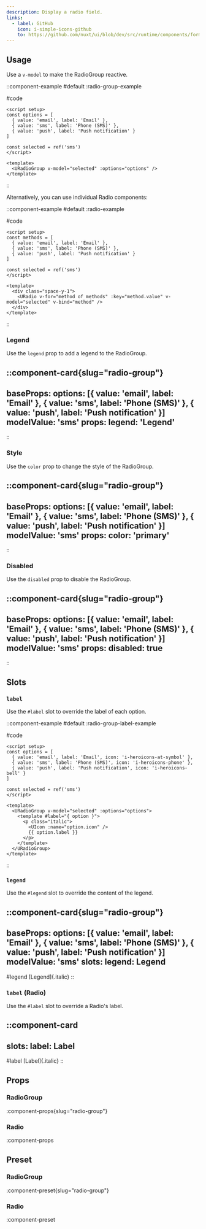 ```yaml
---
description: Display a radio field.
links:
  - label: GitHub
    icon: i-simple-icons-github
    to: https://github.com/nuxt/ui/blob/dev/src/runtime/components/forms/RadioGroup.vue
---
```


## Usage

Use a `v-model` to make the RadioGroup reactive.

::component-example
#default
:radio-group-example

#code
```vue
<script setup>
const options = [
  { value: 'email', label: 'Email' },
  { value: 'sms', label: 'Phone (SMS)' },
  { value: 'push', label: 'Push notification' }
]

const selected = ref('sms')
</script>

<template>
  <URadioGroup v-model="selected" :options="options" />
</template>
```
::


Alternatively, you can use individual Radio components:

::component-example
#default
:radio-example

#code
```vue
<script setup>
const methods = [
  { value: 'email', label: 'Email' },
  { value: 'sms', label: 'Phone (SMS)' },
  { value: 'push', label: 'Push notification' }
]

const selected = ref('sms')
</script>

<template>
  <div class="space-y-1">
    <URadio v-for="method of methods" :key="method.value" v-model="selected" v-bind="method" />
  </div>
</template>
```
::

### Legend 

Use the `legend` prop to add a legend to the RadioGroup.

::component-card{slug="radio-group"}
---
baseProps:
  options: [{ value: 'email', label: 'Email' }, { value: 'sms', label: 'Phone (SMS)' }, { value: 'push', label: 'Push notification' }]
  modelValue: 'sms'
props:
  legend: 'Legend'
---

::
### Style

Use the `color` prop to change the style of the RadioGroup.

::component-card{slug="radio-group"}
---
baseProps:
  options: [{ value: 'email', label: 'Email' }, { value: 'sms', label: 'Phone (SMS)' }, { value: 'push', label: 'Push notification' }]
  modelValue: 'sms'
props:
  color: 'primary'
---
::

### Disabled

Use the `disabled` prop to disable the RadioGroup.

::component-card{slug="radio-group"}
---
baseProps:
  options: [{ value: 'email', label: 'Email' }, { value: 'sms', label: 'Phone (SMS)' }, { value: 'push', label: 'Push notification' }]
  modelValue: 'sms'
props:
  disabled: true
---
::

## Slots

### `label`

Use the `#label` slot to override the label of each option.

::component-example
#default
:radio-group-label-example

#code
```vue
<script setup>
const options = [
  { value: 'email', label: 'Email', icon: 'i-heroicons-at-symbol' },
  { value: 'sms', label: 'Phone (SMS)', icon: 'i-heroicons-phone' },
  { value: 'push', label: 'Push notification', icon: 'i-heroicons-bell' }
]

const selected = ref('sms')
</script>

<template>
  <URadioGroup v-model="selected" :options="options">
    <template #label="{ option }">
      <p class="italic">
        <UIcon :name="option.icon" />
        {{ option.label }}
      </p>
    </template>
  </URadioGroup>
</template>
```
::

### `legend`
Use the `#legend` slot to override the content of the legend.

::component-card{slug="radio-group"}
---
baseProps:
  options: [{ value: 'email', label: 'Email' }, { value: 'sms', label: 'Phone (SMS)' }, { value: 'push', label: 'Push notification' }]
  modelValue: 'sms'
slots:
  legend: <span class="italic">Legend</span>
---

#legend
  [Legend]{.italic}
::

### `label` (Radio) 

Use the `#label` slot to override a Radio's label.

::component-card
---
slots:
  label: <span class="italic">Label</span>
---

#label
  [Label]{.italic}
::

## Props

### RadioGroup
:component-props{slug="radio-group"}

### Radio
:component-props

## Preset

### RadioGroup
:component-preset{slug="radio-group"}

### Radio
:component-preset
